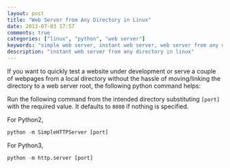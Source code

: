 ```yaml
---
layout: post
title: "Web Server from Any Directory in Linux"
date: 2013-07-03 17:57
comments: true
categories: ["linux", "python", "web server"]
keywords: "simple web server, instant web server, web server from any directory"
description: "instant web server from any directory in linux"
---
```


If you want to quickly test a website under development or serve a couple of
webpages from a local directory without the hassle of moving/linking the
directory to a web server root, the following python command helps:

<!-- more -->

Run the following command from the intended directory substituting `[port]` with
the required value. It defaults to `8000` if nothing is specified.

For Python2,

```python
python -m SimpleHTTPServer [port]
```

For Python3,

```python
python -m http.server [port]
```
